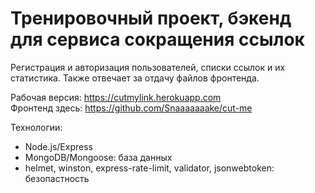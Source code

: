 # Тренировочный проект, бэкенд для сервиса сокращения ссылок

Регистрация и авторизация пользователей, списки ссылок и их статистика. Также отвечает за отдачу файлов фронтенда.

Рабочая версия: https://cutmylink.herokuapp.com  
Фронтенд здесь: https://github.com/Snaaaaaaake/cut-me

Технологии:

- Node.js/Express
- MongoDB/Mongoose: база данных
- helmet, winston, express-rate-limit, validator, jsonwebtoken: безопастность
